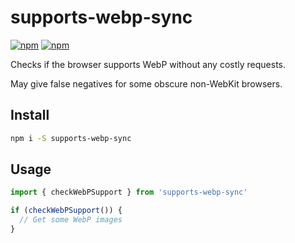 # supports-webp-sync

[![npm](https://img.shields.io/npm/v/supports-webp-sync.svg)](https://www.npmjs.com/package/supports-webp-sync) [![npm](https://img.shields.io/bundlephobia/minzip/supports-webp-sync)](https://www.npmjs.com/package/supports-webp-sync)



Checks if the browser supports WebP without any costly requests.

May give false negatives for some obscure non-WebKit browsers.

## Install

```bash
npm i -S supports-webp-sync
```

## Usage

```js
import { checkWebPSupport } from 'supports-webp-sync'

if (checkWebPSupport()) {
  // Get some WebP images
}
```
